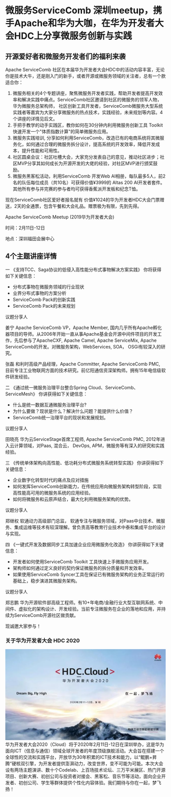 # 微服务ServiceComb 深圳meetup，携手Apache和华为大咖，在华为开发者大会HDC上分享微服务创新与实践




## 开源爱好者和微服务开发者们的福利来袭


Apache ServiceComb 社区在本届华为开发者大会HDC中的活动内容丰富，无论你是技术大牛，还是刚入门的新手，或者开源或微服务领域的关注者，总有一个款适合你：   

1. 微服务相关的4个专题讲座，聚焦微服务开发者实践，帮助开发者提高开发效率和解决实践中痛点。ServiceComb社区邀请到社区的微服务的领军人物，华为微服务总架构师，
社区创新工具开发者，ServiceComb微服务大型系统实践者等嘉宾为大家分享微服务的热点技术，实践经验，未来规划等内容。4个讲座的详情见后文。
2. 手把手教学的动手实践区，教你如何在30分钟内利用微服务创新工具 Toolkit 快速开发一个"体质指数计算"的简单微服务应用。
3. 微服务实践培训, 分享如何利用ServiceComb，改造已有的电商系统将其微服务化，如何通过合理的微服务拆分设计，提高系统的开发效率，降低开发成本，提升性能和可用性。
4. 社区圆桌会议：社区吐槽大会，大家充分发表自己的意见，推动社区进步；社区MVP分享其如何成长为开源开发的大佬的经验，对社区MVP进行颁奖鼓励。
5. 微服务黑客松活动，利用ServiceComb 开发Web AI相册，每队最多5人，前2名的队伍每位成员（共10名）可获得价值¥3999的 Altas 200 AI开发者套件。其他所有参与并完赛的参与者均可获得香蕉派开发板和纪念T恤。
 
 
现在ServiceComb社区爱好者报名就有
价值¥1024的华为开发者HDC大会门票赠送，2天的全通票，包含午餐和大会礼品。赠票极为有限，先到先得。


Apache ServiceComb Meetup (2019华为开发者大会)

时间：2月11日-12日 

地点：深圳福田会展中心

## 4个主题讲座详情
一
《支持TCC、Saga协议的低侵入高性能分布式事物解决方案实践》
你将获得如下关键信息：
+ 分布式事物在微服务领域的行业现状
+ 业界分布式事物的方案分析
+ ServiceComb Pack的创新实践
+ ServiceComb Pack的未来规划

议题分享人

姜宁
Apache ServiceComb VP，Apache Member, 国内几乎所有Apache孵化器项目的导师。从2006年开始一直从事Apache基金会开源中间件项目的开发工作，先后参与了ApacheCXF, Apache Camel, Apache ServiceMix, Apache 
ServiceComb的开发。对微服务架构，WebServices, SOA， OSGi有较深入的研究。


张磊
和利时高级产品经理，Apache Committer, Apache ServiceComb PMC, 目前专注工业物联网方面的技术研究。前亿阳通信资深架构师。拥有15年电信级软件研发经验。



二
《通过统一微服务治理平台整合Spring Cloud、ServiceComb、ServiceMesh》
你讲获得如下关键信息：
+ 什么是统一数据互通微服务治理平台?
+ 为什么要做？现状是什么？解决什么问题？能提供什么价值？
+ ServiceComb统一治理平台的现状和发展规划。

议题分享人

田晓亮
华为云ServiceStage首席工程师, Apache ServiceComb PMC, 2012年进入云计算领域，对Paas, 混合云， DevOps, APM，微服务等有深入的研究和实践经验。

三
《传统单体架构向高性能、低功耗分布式微服务系统转型实践》
你讲获得如下关键信息：
+ 企业数字化转型时代的痛点及应对措施
+ 如何发挥ServiceComb创新能力，在传统应用向微服务架构转型阶段，实现高性能高可用的微服务系统的应用经验。
+ 如何将微服务和云原声结合，最大化利用微服务架构的优势。

议题分享人

郑继权
软通动力高级部门总监， 软通专注与微服务领域，对Paas中台技术、微服务、集成运维等技术有较深理解。曾负责高等教育行业技术中泰和集成平台的设计与实现。

四
《一键式开发及数据同步工具加速企业应用微服务化改造》
你讲获得如下关键信息：
+ 开发者如何使用ServiceComb Toolkit 工具快速上手微服务应用开发。
+ 架构师如何通过定义良好的契约保证微服务的拆分质量和开发效率。
+ 如果使用ServiceComb Syncer工具在保证已有微服务架构的业务正常运行的基础上，稳步演进其微服务架构。

议题分享人

郑志鹏
华为开源软件部高级工程师。有10+年电商/金融行业大型互联网系统、中间件、虚拟化的架构设计、开发经验。当前专注微服务在企业的落地和应用，并持续为ServiceComb开源社区做贡献。


现诚邀大家参与！


### 关于华为开发者大会 HDC 2020
![hdc 2020](images/hdc_2020.jpeg)
华为开发者大会2020（Cloud）将于2020年2月11日-12日在深圳举办，这是华为面向ICT（信息与通信）领域全球开发者的年度顶级旗舰活动。大会旨在搭建一个全球性的交流和实践平台，开放华为30年积累的ICT技术和能力，以“鲲鹏+昇腾”硬核双引擎，为开发者提供澎湃动力，改变世界，变不可能为可能。本次大会设有两场主题演讲、数十个Codelab、上百场技术论坛、三万平米展区、热门开源项目、创新大赛、初创公司与投资者对接会、黑客松、音乐节等活动，面向企业开发者、初创公司、学生等群体提供个性化内容体验。我们期待与你在一起，梦飞扬！

